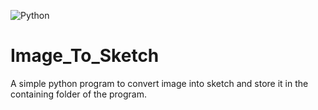 ![Python](https://img.shields.io/badge/python-3670A0?style=for-the-badge&logo=python&logoColor=ffdd54)
# Image_To_Sketch
A simple python program to convert image into sketch and store it in the containing folder of the program.
